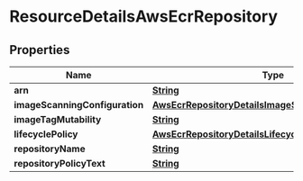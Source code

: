 

# ResourceDetailsAwsEcrRepository


## Properties

| Name | Type | Description | Notes |
|------------ | ------------- | ------------- | -------------|
|**arn** | [**String**](String.md) |  |  [optional] |
|**imageScanningConfiguration** | [**AwsEcrRepositoryDetailsImageScanningConfiguration**](AwsEcrRepositoryDetailsImageScanningConfiguration.md) |  |  [optional] |
|**imageTagMutability** | [**String**](String.md) |  |  [optional] |
|**lifecyclePolicy** | [**AwsEcrRepositoryDetailsLifecyclePolicy**](AwsEcrRepositoryDetailsLifecyclePolicy.md) |  |  [optional] |
|**repositoryName** | [**String**](String.md) |  |  [optional] |
|**repositoryPolicyText** | [**String**](String.md) |  |  [optional] |



